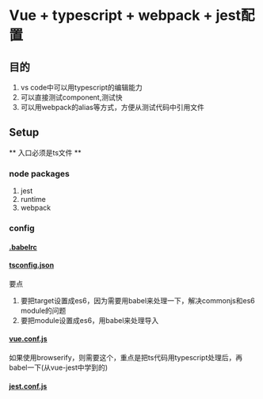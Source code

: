 # Vue + typescript + webpack + jest配置

## 目的
1. vs code中可以用typescript的编辑能力
1. 可以直接测试component,测试快
1. 可以用webpack的alias等方式，方便从测试代码中引用文件

## Setup
** 入口必须是ts文件 **
### node packages
1. jest
1. runtime
1. webpack
### config
#### [.babelrc](./files/.babelrc)
####  [tsconfig.json](./files/tsconfig.json)
要点
1.  要把target设置成es6，因为需要用babel来处理一下，解决commonjs和es6 module的问题
1.  要把module设置成es6，用babel来处理导入
#### [vue.conf.js](./files/vue.conf.js)
如果使用browserify，则需要这个，重点是把ts代码用typescript处理后，再babel一下(从vue-jest中学到的)
#### [jest.conf.js](./files/jest.conf.js)
